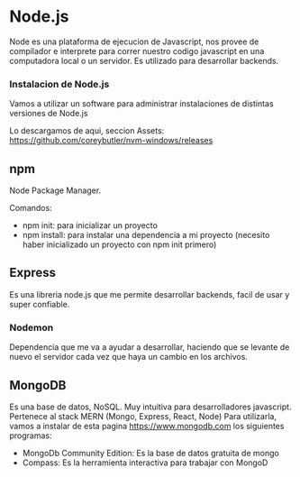 # Node.js

Node es una plataforma de ejecucion de Javascript, nos provee de compilador e interprete para correr nuestro codigo javascript en una computadora local o un servidor. 
Es utilizado para desarrollar backends.

### Instalacion de Node.js

Vamos a utilizar un software para administrar instalaciones de distintas versiones de Node.js

Lo descargamos de aqui, seccion Assets: https://github.com/coreybutler/nvm-windows/releases


## npm
Node Package Manager.

Comandos:
- npm init: para inicializar un proyecto
- npm install: para instalar una dependencia a mi proyecto (necesito haber inicializado un proyecto con npm init primero)

## Express

Es una libreria node.js que me permite desarrollar backends, facil de usar y super confiable.

### Nodemon

Dependencia que me va a ayudar a desarrollar, haciendo que se levante de nuevo el servidor cada vez que haya un cambio en los archivos.


## MongoDB

Es una base de datos, NoSQL. Muy intuitiva para desarrolladores javascript. Pertenece al stack MERN (Mongo, Express, React, Node)
Para utilizarla, vamos a instalar de esta pagina https://www.mongodb.com los siguientes programas: 
- MongoDb Community Edition: Es la base de datos gratuita de mongo
- Compass: Es la herramienta interactiva para trabajar con MongoD

